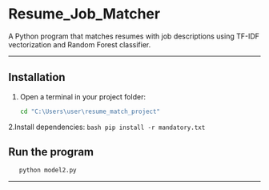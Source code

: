 # Resume_Job_Matcher

A Python program that matches resumes with job descriptions using TF-IDF vectorization and Random Forest classifier.

---

##  Installation

1. Open a terminal in your project folder:
   ```bash
   cd "C:\Users\user\resume_match_project"
   ```
2.Install dependencies:
     ```bash
     pip install -r mandatory.txt
     ```

## Run the program
```bash
   python model2.py
```

---

